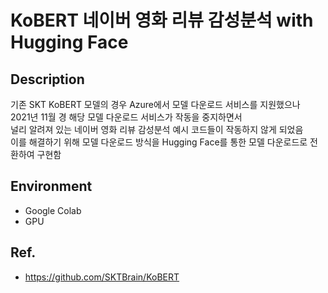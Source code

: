 # KoBERT 네이버 영화 리뷰 감성분석 with Hugging Face

## Description

기존 SKT KoBERT 모델의 경우 Azure에서 모델 다운로드 서비스를 지원했으나<br>
2021년 11월 경 해당 모델 다운로드 서비스가 작동을 중지하면서<br>
널리 알려져 있는 네이버 영화 리뷰 감성분석 예시 코드들이 작동하지 않게 되었음<br>
이를 해결하기 위해 모델 다운로드 방식을 Hugging Face를 통한 모델 다운로드로 전환하여 구현함

## Environment

- Google Colab
- GPU

## Ref.

- https://github.com/SKTBrain/KoBERT